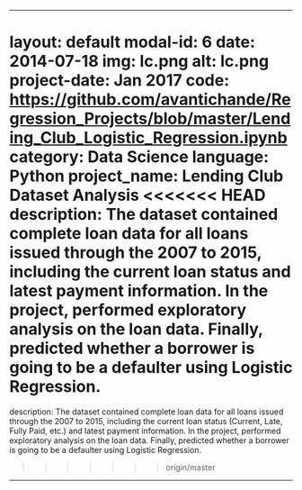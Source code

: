 
---
layout: default
modal-id: 6
date: 2014-07-18
img: lc.png
alt: lc.png
project-date: Jan 2017
code: https://github.com/avantichande/Regression_Projects/blob/master/Lending_Club_Logistic_Regression.ipynb
category: Data Science
language: Python
project_name: Lending Club Dataset Analysis
<<<<<<< HEAD
description: The dataset contained complete loan data for all loans issued through the 2007 to 2015, including the current loan status and latest payment information. In the project, performed exploratory analysis on the loan data. Finally, predicted whether a borrower is going to be a defaulter using Logistic Regression.
=======
description: The dataset contained complete loan data for all loans issued through the 2007 to 2015, including the current loan status (Current, Late, Fully Paid, etc.) and latest payment information. In the project, performed exploratory analysis on the loan data. Finally, predicted whether a borrower is going to be a defaulter using Logistic Regression.
>>>>>>> origin/master

---

